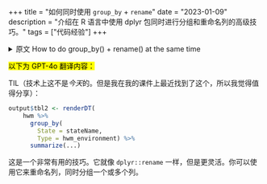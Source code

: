 +++
title = "如何同时使用 `group_by` + `rename`"
date = "2023-01-09"
description = "介绍在 R 语言中使用 dplyr 包同时进行分组和重命名列的高级技巧。"
tags = ["代码经验"]
+++

<details>
<summary>原文 How to do group_by() + rename() at the same time</summary>
TIL (technically, it's not *today*. But I found this in my notes last semester, and I think it's worth sharing):

```r
output$tbl2 <- renderDT(
    hwm %>%
      group_by(
        State = stateName,
        Type = hwm_environment) %>%
      summarize(...)
```

This is a very useful trick. It's a bit like `dplyr::rename`, but it's more flexible. You can use it to rename columns, while grouping by one or more columns.
</details>

<mark>以下为 GPT-4o 翻译内容：</mark>

TIL（技术上这不是*今天*的。但是我在我的课件上最近找到了这个，所以我觉得值得分享）：

```r
output$tbl2 <- renderDT(
    hwm %>%
      group_by(
        State = stateName,
        Type = hwm_environment) %>%
      summarize(...)
```

这是一个非常有用的技巧。它就像 `dplyr::rename` 一样，但是更灵活。你可以使用它来重命名列，同时分组一个或多个列。
